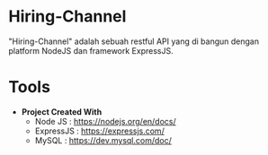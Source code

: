 # Hiring-Channel
"Hiring-Channel" adalah sebuah restful API yang di bangun dengan platform NodeJS dan framework ExpressJS.

# Tools
* **Project Created With**
    * Node JS : https://nodejs.org/en/docs/
    * ExpressJS : https://expressjs.com/
    * MySQL : https://dev.mysql.com/doc/
